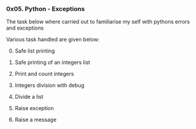 ### 0x05. Python - Exceptions

The task below where carried out to familiarise my self with pythons errors and exceptions

Various task handled are given below:

0. Safe list printing

1. Safe printing of an integers list

2. Print and count integers

3. Integers division with debug

4. Divide a list

5. Raise exception

6. Raise a message